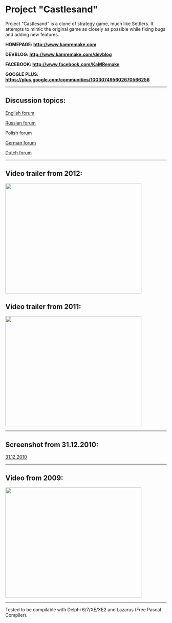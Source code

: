 # Project "Castlesand" #
Project "Castlesand" is a clone of strategy game, much like Settlers. It attempts to mimic the original game as closely as possible while fixing bugs and adding new features.


**HOMEPAGE: http://www.kamremake.com**

**DEVBLOG: http://www.kamremake.com/devblog**

**FACEBOOK: http://www.facebook.com/KaMRemake**

**GOOGLE PLUS: https://plus.google.com/communities/100307495602670566256**


---


## Discussion topics: ##

[English forum](http://www.knightsandmerchants.net/forum/)

[Russian forum](http://kamclub.ru/forum/19-113-1)

[Polish forum](http://knights.sztab.com/forum/viewtopic.php?t=1509)

[German forum](http://knightsandmerchants.de/include.php?path=forumsthread&threadid=1089)

[Dutch forum](http://kam.vanmeijeren.nl/forum/viewtopic.php?f=7&t=898)


---

## Video trailer from 2012: ##
<a href='http://www.youtube.com/watch?feature=player_embedded&v=HMvVfztK2pU' target='_blank'><img src='http://img.youtube.com/vi/HMvVfztK2pU/0.jpg' width='425' height=344 /></a>


## Video trailer from 2011: ##
<a href='http://www.youtube.com/watch?feature=player_embedded&v=cjBwh0LLUFk' target='_blank'><img src='http://img.youtube.com/vi/cjBwh0LLUFk/0.jpg' width='425' height=344 /></a>


---


## Screenshot from 31.12.2010: ##
[31.12.2010](http://castlesand.googlecode.com/svn/wiki/img/kam_remake_2010_12_31.jpg)



---


## Video from 2009: ##
<a href='http://www.youtube.com/watch?feature=player_embedded&v=y-7cbQzJ-Z4' target='_blank'><img src='http://img.youtube.com/vi/y-7cbQzJ-Z4/0.jpg' width='425' height=344 /></a>


---


Tested to be compilable with Delphi 6/7/XE/XE2 and Lazarus (Free Pascal Compiler).